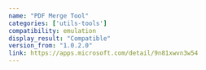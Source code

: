 ```yaml
---
name: "PDF Merge Tool"
categories: ['utils-tools']
compatibility: emulation
display_result: "Compatible"
version_from: "1.0.2.0"
link: https://apps.microsoft.com/detail/9n81xwvn3w54
---
```


